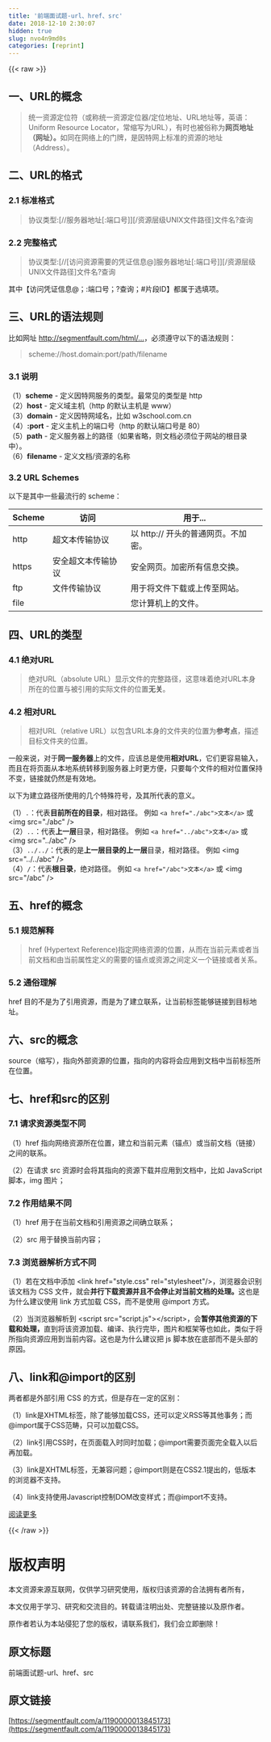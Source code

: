 ```yaml
---
title: '前端面试题-url、href、src' 
date: 2018-12-10 2:30:07
hidden: true
slug: nvo4n9md0s
categories: [reprint]
---
```


{{< raw >}}

                    
<h2 id="articleHeader0">一、URL的概念</h2>
<blockquote>统一资源定位符（或称统一资源定位器/定位地址、URL地址等，英语：Uniform Resource Locator，常缩写为URL），有时也被俗称为<strong>网页地址（网址）。</strong>如同在网络上的门牌，是因特网上标准的资源的地址（Address）。</blockquote>
<h2 id="articleHeader1">二、URL的格式</h2>
<h3 id="articleHeader2">2.1 标准格式</h3>
<blockquote>协议类型:[//服务器地址[:端口号]][/资源层级UNIX文件路径]文件名?查询</blockquote>
<h3 id="articleHeader3">2.2 完整格式</h3>
<blockquote>协议类型:[//[访问资源需要的凭证信息@]服务器地址[:端口号]][/资源层级UNIX文件路径]文件名?查询</blockquote>
<p>其中【访问凭证信息@；:端口号；?查询；#片段ID】都属于选填项。</p>
<h2 id="articleHeader4">三、URL的语法规则</h2>
<p>比如网址 <a href="http://segmentfault.com/html/index.asp">http://segmentfault.com/html/...</a>，必须遵守以下的语法规则：</p>
<blockquote>scheme://host.domain:port/path/filename</blockquote>
<h3 id="articleHeader5">3.1 说明</h3>
<p>（1）<strong>scheme</strong> - 定义因特网服务的类型。最常见的类型是 http<br>（2）<strong>host</strong> - 定义域主机（http 的默认主机是 www）<br>（3）<strong>domain</strong> - 定义因特网域名，比如 w3school.com.cn<br>（4）<strong>:port</strong> - 定义主机上的端口号（http 的默认端口号是 80）<br>（5）<strong>path</strong> - 定义服务器上的路径（如果省略，则文档必须位于网站的根目录中）。<br>（6）<strong>filename</strong> - 定义文档/资源的名称</p>
<h3 id="articleHeader6">3.2 URL Schemes</h3>
<p>以下是其中一些最流行的 scheme：</p>
<table>
<thead><tr>
<th>Scheme</th>
<th>访问</th>
<th>用于...</th>
</tr></thead>
<tbody>
<tr>
<td>http</td>
<td>超文本传输协议</td>
<td>以 <a>http://</a> 开头的普通网页。不加密。</td>
</tr>
<tr>
<td>https</td>
<td>安全超文本传输协议</td>
<td>安全网页。加密所有信息交换。</td>
</tr>
<tr>
<td>ftp</td>
<td>文件传输协议</td>
<td>用于将文件下载或上传至网站。</td>
</tr>
<tr>
<td>file</td>
<td> </td>
<td>您计算机上的文件。</td>
</tr>
</tbody>
</table>
<h2 id="articleHeader7">四、URL的类型</h2>
<h3 id="articleHeader8">4.1 绝对URL</h3>
<blockquote>绝对URL（absolute URL）显示文件的完整路径，这意味着绝对URL本身所在的位置与被引用的实际文件的位置<strong>无关</strong>。</blockquote>
<h3 id="articleHeader9">4.2 相对URL</h3>
<blockquote>相对URL（relative URL）以包含URL本身的文件夹的位置为<strong>参考点</strong>，描述目标文件夹的位置。</blockquote>
<p>一般来说，对于<strong>同一服务器</strong>上的文件，应该总是使用<strong>相对URL</strong>，它们更容易输入，而且在将页面从本地系统转移到服务器上时更方便，只要每个文件的相对位置保持不变，链接就仍然是有效地。</p>
<p>以下为建立路径所使用的几个特殊符号，及其所代表的意义。</p>
<p>（1）<code>.</code>：代表<strong>目前所在的目录</strong>，相对路径。 例如 <code>&lt;a href="./abc"&gt;文本&lt;/a&gt;</code> 或 &lt;img src="./abc" /&gt;<br>（2）<code>..</code>：代表<strong>上一层</strong>目录，相对路径。 例如 <code>&lt;a href="../abc"&gt;文本&lt;/a&gt;</code> 或 &lt;img src="../abc" /&gt;<br>（3）<code>../../</code>：代表的是<strong>上一层目录的上一层</strong>目录，相对路径。 例如 &lt;img src="../../abc" /&gt;<br>（4）<code>/</code>：代表<strong>根目录</strong>，绝对路径。 例如 <code>&lt;a href="/abc"&gt;文本&lt;/a&gt;</code> 或 &lt;img src="/abc" /&gt;</p>
<h2 id="articleHeader10">五、href的概念</h2>
<h3 id="articleHeader11">5.1 规范解释</h3>
<blockquote>href (Hypertext Reference)指定网络资源的位置，从而在当前元素或者当前文档和由当前属性定义的需要的锚点或资源之间定义一个链接或者关系。</blockquote>
<h3 id="articleHeader12">5.2 通俗理解</h3>
<p>href 目的不是为了引用资源，而是为了建立联系，让当前标签能够链接到目标地址。</p>
<h2 id="articleHeader13">六、src的概念</h2>
<p>source（缩写），指向外部资源的位置，指向的内容将会应用到文档中当前标签所在位置。</p>
<h2 id="articleHeader14">七、href和src的区别</h2>
<h3 id="articleHeader15">7.1 请求资源类型不同</h3>
<p>（1）href 指向网络资源所在位置，建立和当前元素（锚点）或当前文档（链接）之间的联系。</p>
<p>（2）在请求 src 资源时会将其指向的资源下载并应用到文档中，比如 JavaScript 脚本，img 图片；</p>
<h3 id="articleHeader16">7.2 作用结果不同</h3>
<p>（1）href 用于在当前文档和引用资源之间确立联系；</p>
<p>（2）src 用于替换当前内容；</p>
<h3 id="articleHeader17">7.3 浏览器解析方式不同</h3>
<p>（1）若在文档中添加 &lt;link href="style.css" rel="stylesheet"/&gt;，浏览器会识别该文档为 CSS 文件，就会<strong>并行下载资源并且不会停止对当前文档的处理。</strong>这也是为什么建议使用 link 方式加载 CSS，而不是使用 @import 方式。</p>
<p>（2）当浏览器解析到 &lt;script src="script.js"&gt;&lt;/script&gt;，会<strong>暂停其他资源的下载和处理，</strong>直到将该资源加载、编译、执行完毕，图片和框架等也如此，类似于将所指向资源应用到当前内容。这也是为什么建议把 js 脚本放在底部而不是头部的原因。</p>
<h2 id="articleHeader18">八、link和@import的区别</h2>
<p>两者都是外部引用 CSS 的方式，但是存在一定的区别：</p>
<p>（1）link是XHTML标签，除了能够加载CSS，还可以定义RSS等其他事务；而@import属于CSS范畴，只可以加载CSS。</p>
<p>（2）link引用CSS时，在页面载入时同时加载；@import需要页面完全载入以后再加载。</p>
<p>（3）link是XHTML标签，无兼容问题；@import则是在CSS2.1提出的，低版本的浏览器不支持。</p>
<p>（4）link支持使用Javascript控制DOM改变样式；而@import不支持。</p>
<p><a href="https://segmentfault.com/u/webing123">阅读更多</a></p>

                
{{< /raw >}}

# 版权声明
本文资源来源互联网，仅供学习研究使用，版权归该资源的合法拥有者所有，

本文仅用于学习、研究和交流目的。转载请注明出处、完整链接以及原作者。

原作者若认为本站侵犯了您的版权，请联系我们，我们会立即删除！

## 原文标题
前端面试题-url、href、src

## 原文链接
[https://segmentfault.com/a/1190000013845173](https://segmentfault.com/a/1190000013845173)

